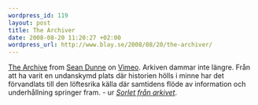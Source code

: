 ```yaml
--- 
wordpress_id: 119 
layout: post
title: The Archiver 
date: 2008-08-20 11:20:27 +02:00 
wordpress_url: http://www.blay.se/2008/08/20/the-archiver/ 
---
```


[The Archive](http://www.vimeo.com/1546186?pg=embed&sec=1546186) from [Sean Dunne](http://www.vimeo.com/user674450?pg=embed&sec=1546186) on [Vimeo](http://vimeo.com?pg=embed&sec=1546186). Arkiven dammar inte längre. Från att ha varit en undanskymd plats där historien hölls i minne har det förvandlats till den löftesrika källa där samtidens flöde av information och underhållning springer fram. - ur [*Sorlet från arkivet*](http://www.glanta.org/prod_ernst.lasso). 